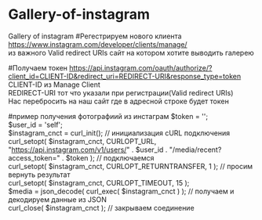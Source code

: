 # Gallery-of-instagram
Gallery of instagram
#Регестрируем нового клиента https://www.instagram.com/developer/clients/manage/<br />
из важного Valid redirect URIs сайт на котором хотите выводить галерею<br />

#Получаем токен
https://api.instagram.com/oauth/authorize/?client_id=CLIENT-ID&redirect_uri=REDIRECT-URI&response_type=token<br />
CLIENT-ID из Manage Client<br />
REDIRECT-URI тот что указали при регистрации(Valid redirect URIs)<br />
Нас перебросить на наш сайт где в адресной строке будет токен<br />

#пример получения фотографиий из инстаграм
$token = '';<br />
$user_id = 'self';<br />
$instagram_cnct = curl_init(); // инициализация cURL подключения<br />
curl_setopt( $instagram_cnct, CURLOPT_URL, "https://api.instagram.com/v1/users/" . $user_id . "/media/recent?access_token=" . $token ); // подключаемся<br />
curl_setopt( $instagram_cnct, CURLOPT_RETURNTRANSFER, 1 ); // просим вернуть результат<br />
curl_setopt( $instagram_cnct, CURLOPT_TIMEOUT, 15 );<br />
$media = json_decode( curl_exec( $instagram_cnct ) ); // получаем и декодируем данные из JSON<br />
curl_close( $instagram_cnct ); // закрываем соединение<br />
